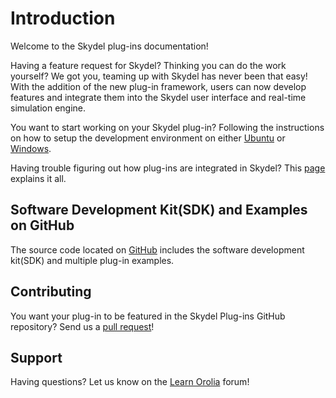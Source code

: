 # Introduction

Welcome to the Skydel plug-ins documentation!

Having a feature request for Skydel? Thinking you can do the work yourself? We got you, teaming up with Skydel has never been that easy! With the addition of the new plug-in framework, users can now develop features and integrate them into the Skydel user interface and real-time simulation engine.

You want to start working on your Skydel plug-in? Following the instructions on how to setup the development environment on either [Ubuntu](https://orolia.gitbook.io/skydel-plug-ins-documentation/development-environment/ubuntu-18) or [Windows](https://orolia.gitbook.io/skydel-plug-ins-documentation/development-environment/windows-10).

Having trouble figuring out how plug-ins are integrated in Skydel? This [page](https://orolia.gitbook.io/skydel-plug-ins-documentation/plug-ins-in-skydel/using-plugins) explains it all.

## Software Development Kit\(SDK\) and Examples on GitHub

The source code located on [GitHub](https://github.com/learn-orolia/skydel-plug-ins) includes the software development kit\(SDK\) and multiple plug-in examples.

## Contributing

You want your plug-in to be featured in the Skydel Plug-ins GitHub repository? Send us a [pull request](https://github.com/learn-orolia/skydel-plug-ins)! 

## Support

Having questions? Let us know on the [Learn Orolia](https://learn.orolia.com/) forum!

